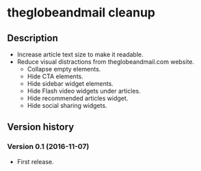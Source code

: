 # theglobeandmail cleanup

## Description

- Increase article text size to make it readable.
- Reduce visual distractions from theglobeandmail.com website.
  - Collapse empty elements.
  - Hide CTA elements.
  - Hide sidebar widget elements.
  - Hide Flash video widgets under articles.
  - Hide recommended articles widget.
  - Hide social sharing widgets.

## Version history

### Version 0.1 (2016-11-07)

- First release.
